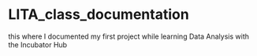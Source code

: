 # LITA_class_documentation
this where I documented my first project while learning Data Analysis with the Incubator Hub
